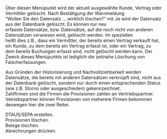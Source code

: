 <!DOCTYPE html>
<html>
<head>
<meta charset="utf-8">
<meta name="viewport" content="width=device-width, initial-scale=1.0">
<title>400_verbuchte_Provisionen_Belege_und_Auszahlungen.md</title>
<link rel="stylesheet" href="https://stackedit.io/res-min/themes/base.css" />
<script type="text/javascript" src="https://cdn.mathjax.org/mathjax/latest/MathJax.js?config=TeX-AMS_HTML"></script>
</head>
<body><div class="container"><p>Über diesen Menüpunkt wird der aktuell ausgewählte Kunde, Vertrag oder Vermittler gelöscht. Nach Bestätigung der Warnmeldung <br>
“Wollen Sie den Datensatz ….wirklich löschen?” mit <em>Ja</em> wird der Datensatz aus der Datenbank gelöscht. Es können nur neu <br>
erfasste Datensätze, bzw. Datensätze, auf die noch nicht von anderen Datensätzen verwiesen wird, gelöscht werden. Im speziellen <br>
heißt dies z.B., dass ein Vermittler, der bereits einen Vertrag verkauft hat, ein Kunde, zu dem bereits ein Vertrag erfasst ist, oder ein Vertrag, zu <br>
dem bereits Buchungen erfasst sind, nicht gelöscht werden kann. Der Zweck dieses Menüpunkts ist lediglich die zeitnahe Löschung von <br>
Falscherfassungen.</p>

<p>Aus Gründen der Historisierung und Nachvollziehbarkeit werden Datensätze, die bereits mit anderen Datensätzen verknüpft sind, nicht aus <br>
der Datenbank gelöscht, sondern nur durch einen entsprechenden Status (wie z.B. Storno oder ausgeschieden) gekennzeichnet. <br>
Zahlfirmen sind die Firmen die Provisionen zahlen an Vertriebspartner.  <br>
Vetriebspartner können Provisionen von meherere Firmen bekommen deswegen hier die zwei Reiter. <br>
<img src="http://xpecto.github.io/docs/img/img_1423816637524.png" alt="" title=""></p>

<p>DTAUS/SEPA erstellen. <br>
Provisionen löschen. <br>
Belege löschen. <br>
Abrechnungen drücken.</p></div></body>
</html>